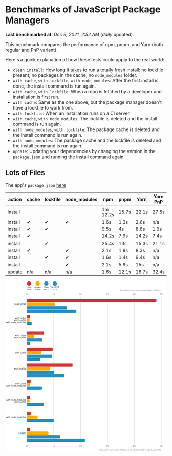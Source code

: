 # Benchmarks of JavaScript Package Managers

**Last benchmarked at**: _Dec 9, 2021, 2:52 AM_ (_daily_ updated).

This benchmark compares the performance of npm, pnpm, and Yarn (both regular and PnP variant).

Here's a quick explanation of how these tests could apply to the real world:

- `clean install`: How long it takes to run a totally fresh install: no lockfile present, no packages in the cache, no `node_modules` folder.
- `with cache`, `with lockfile`, `with node_modules`: After the first install is done, the install command is run again.
- `with cache`, `with lockfile`: When a repo is fetched by a developer and installation is first run.
- `with cache`: Same as the one above, but the package manager doesn't have a lockfile to work from.
- `with lockfile`: When an installation runs on a CI server.
- `with cache`, `with node_modules`: The lockfile is deleted and the install command is run again.
- `with node_modules`, `with lockfile`: The package cache is deleted and the install command is run again.
- `with node_modules`: The package cache and the lockfile is deleted and the install command is run again.
- `update`: Updating your dependencies by changing the version in the `package.json` and running the install command again.

## Lots of Files

The app's `package.json` [here](https://github.com/pnpm/pnpm.github.io/blob/main/benchmarks/fixtures/alotta-files/package.json)

| action  | cache | lockfile | node_modules| npm | pnpm | Yarn | Yarn PnP |
| ---     | ---   | ---      | ---         | --- | ---  | ---  | ---      |
| install |       |          |             | 1m 12.2s | 15.7s | 22.1s | 27.5s |
| install | ✔     | ✔        | ✔           | 1.6s | 1.3s | 2.6s | n/a |
| install | ✔     | ✔        |             | 9.5s | 4s | 8.6s | 1.9s |
| install | ✔     |          |             | 14.2s | 7.9s | 14.2s | 7.4s |
| install |       | ✔        |             | 25.4s | 13s | 15.3s | 21.1s |
| install | ✔     |          | ✔           | 2.1s | 1.8s | 8.3s | n/a |
| install |       | ✔        | ✔           | 1.6s | 1.4s | 9.4s | n/a |
| install |       |          | ✔           | 2.1s | 5.9s | 15s | n/a |
| update  | n/a | n/a | n/a | 1.6s | 12.1s | 18.7s | 32.4s |

![Graph of the alotta-files results](../../static/img/benchmarks/alotta-files.svg)
